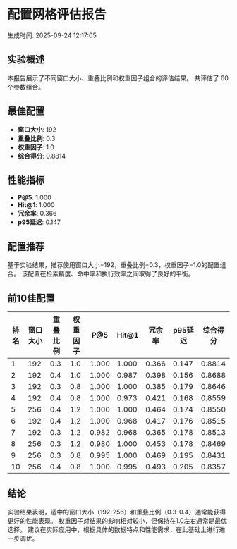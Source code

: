 # 配置网格评估报告

生成时间: 2025-09-24 12:17:05

## 实验概述
本报告展示了不同窗口大小、重叠比例和权重因子组合的评估结果。
共评估了 60 个参数组合。

## 最佳配置
- **窗口大小**: 192
- **重叠比例**: 0.3
- **权重因子**: 1.0
- **综合得分**: 0.8814

## 性能指标
- **P@5**: 1.000
- **Hit@1**: 1.000
- **冗余率**: 0.366
- **p95延迟**: 0.147

## 配置推荐
基于实验结果，推荐使用窗口大小=192，重叠比例=0.3，权重因子=1.0的配置组合。
该配置在检索精度、命中率和执行效率之间取得了良好的平衡。

## 前10佳配置
| 排名 | 窗口大小 | 重叠比例 | 权重因子 | P@5 | Hit@1 | 冗余率 | p95延迟 | 综合得分 |
|------|----------|----------|----------|-----|--------|--------|----------|----------|
| 1 | 192 | 0.3 | 1.0 | 1.000 | 1.000 | 0.366 | 0.147 | 0.8814 |
| 2 | 192 | 0.4 | 1.0 | 1.000 | 0.987 | 0.398 | 0.156 | 0.8688 |
| 3 | 192 | 0.3 | 0.8 | 1.000 | 1.000 | 0.385 | 0.179 | 0.8646 |
| 4 | 192 | 0.4 | 0.8 | 1.000 | 0.973 | 0.421 | 0.168 | 0.8559 |
| 5 | 256 | 0.4 | 1.2 | 1.000 | 1.000 | 0.464 | 0.174 | 0.8550 |
| 6 | 192 | 0.4 | 1.2 | 1.000 | 0.968 | 0.417 | 0.176 | 0.8515 |
| 7 | 192 | 0.3 | 1.2 | 0.982 | 0.968 | 0.365 | 0.178 | 0.8513 |
| 8 | 256 | 0.3 | 1.2 | 0.980 | 1.000 | 0.453 | 0.178 | 0.8469 |
| 9 | 256 | 0.3 | 0.8 | 0.995 | 1.000 | 0.469 | 0.195 | 0.8431 |
| 10 | 256 | 0.4 | 0.8 | 1.000 | 0.995 | 0.493 | 0.205 | 0.8357 |

## 结论
实验结果表明，适中的窗口大小（192-256）和重叠比例（0.3-0.4）通常能获得更好的性能表现。
权重因子对结果的影响相对较小，但保持在1.0左右通常是最优选择。
建议在实际应用中，根据具体的数据特点和性能需求，在此基础上进行进一步调优。

